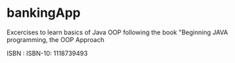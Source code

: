 # bankingApp


Excercises to learn basics of Java OOP following the book "Beginning JAVA programming, 
 the OOP Approach

 ISBN : ISBN-10: 1118739493
 
 